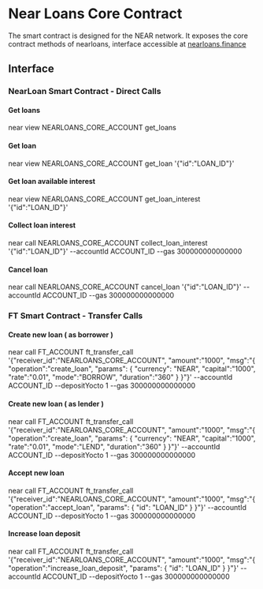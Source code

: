 # Near Loans Core Contract

The smart contract is designed for the NEAR network. It exposes the core contract methods of nearloans, interface accessible at [nearloans.finance](https://nearloans.finance)

## Interface

### NearLoan Smart Contract - Direct Calls

#### Get loans
near view NEARLOANS_CORE_ACCOUNT get_loans

#### Get loan
near view NEARLOANS_CORE_ACCOUNT get_loan '{"id":"LOAN_ID"}'

#### Get loan available interest
near view NEARLOANS_CORE_ACCOUNT get_loan_interest '{"id":"LOAN_ID"}'

#### Collect loan interest 
near call NEARLOANS_CORE_ACCOUNT collect_loan_interest '{"id":"LOAN_ID"}' --accountId ACCOUNT_ID --gas 300000000000000

#### Cancel loan 
near call NEARLOANS_CORE_ACCOUNT cancel_loan '{"id":"LOAN_ID"}' --accountId ACCOUNT_ID --gas 300000000000000

### FT Smart Contract - Transfer Calls

#### Create new loan ( as borrower )
near call FT_ACCOUNT ft_transfer_call '{"receiver_id":"NEARLOANS_CORE_ACCOUNT", "amount":"1000", "msg":"{ \"operation\":\"create_loan\", \"params\": { \"currency\": \"NEAR\", \"capital\":\"1000\", \"rate\":\"0.01\", \"mode\":\"BORROW\", \"duration\":\"360\" } }"}' --accountId ACCOUNT_ID --depositYocto 1 --gas 300000000000000

#### Create new loan ( as lender )
near call FT_ACCOUNT ft_transfer_call '{"receiver_id":"NEARLOANS_CORE_ACCOUNT", "amount":"1000", "msg":"{ \"operation\":\"create_loan\", \"params\": { \"currency\": \"NEAR\", \"capital\":\"1000\", \"rate\":\"0.01\", \"mode\":\"LEND\", \"duration\":\"360\" } }"}' --accountId ACCOUNT_ID --depositYocto 1 --gas 300000000000000

#### Accept new loan 
near call FT_ACCOUNT ft_transfer_call '{"receiver_id":"NEARLOANS_CORE_ACCOUNT", "amount":"1000", "msg":"{ \"operation\":\"accept_loan\", \"params\": { \"id\": \"LOAN_ID\" } }"}' --accountId ACCOUNT_ID --depositYocto 1 --gas 300000000000000

#### Increase loan deposit 
near call FT_ACCOUNT ft_transfer_call '{"receiver_id":"NEARLOANS_CORE_ACCOUNT", "amount":"1000", "msg":"{ \"operation\":\"increase_loan_deposit\", \"params\": { \"id\": \"LOAN_ID\" } }"}' --accountId ACCOUNT_ID --depositYocto 1 --gas 300000000000000